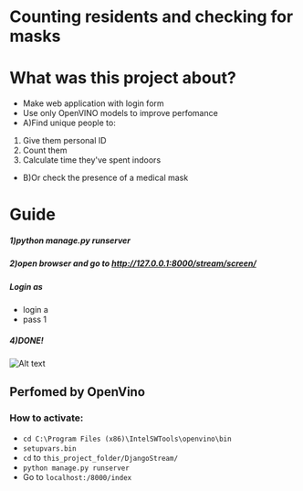 
# Counting residents and checking for masks
# What was this project about?
* Make web application with login form 
* Use only OpenVINO models to improve perfomance
* A)Find unique people to:
1. Give them personal ID 
2. Count them
3. Calculate time they've spent indoors
* B)Or check the presence of a medical mask
# Guide 
##### 1)python manage.py runserver   
##### 2)open browser and go to http://127.0.0.1:8000/stream/screen/  
##### Login as
* login a  
* pass 1  
##### 4)DONE!  
  
![Alt text](https://github.com/kremlev404/MaskDetectionHackathon/blob/kremlev/1.gif "Result")
## Perfomed by OpenVino 

### How to activate:
- `cd C:\Program Files (x86)\IntelSWTools\openvino\bin`
- `setupvars.bin`
- `cd` to `this_project_folder/DjangoStream/`
- `python manage.py runserver`
- Go to `localhost:/8000/index`

